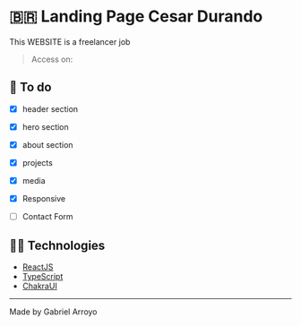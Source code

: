 # 🇧🇷 Landing Page Cesar Durando
This WEBSITE is a freelancer job
> Access on: 


## 🧠 To do
- [x] header section
- [x] hero section
- [x] about section
- [x] projects
- [x] media
- [x] Responsive
- [ ] Contact Form


## 👩‍💻 Technologies
- [ReactJS](https://reactjs.org)
- [TypeScript](https://www.typescriptlang.org/)
- [ChakraUI](https://chakra-ui.com/)


--- 

Made by Gabriel Arroyo
